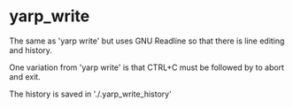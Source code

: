 
yarp_write
==========

The same as 'yarp write' but uses GNU Readline so that there is line editing and history.

One variation from 'yarp write' is that CTRL+C must be followed by <ENTER> to abort and exit.

The history is saved in './.yarp_write_history'

